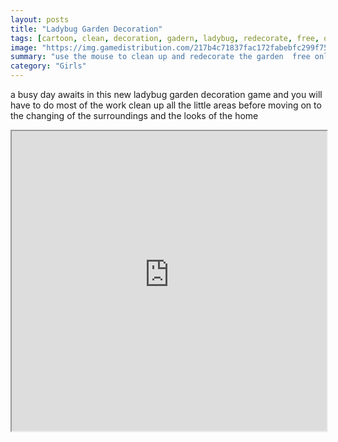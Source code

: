 ```yaml
---
layout: posts
title: "Ladybug Garden Decoration"
tags: [cartoon, clean, decoration, gadern, ladybug, redecorate, free, online, games, oyna, game, free, games, play, play, games]
image: "https://img.gamedistribution.com/217b4c71837fac172fabebfc299f755b.jpg"
summary: "use the mouse to clean up and redecorate the garden  free online games oyna game free games play play games"
category: "Girls"
---
```


a busy day awaits in this new ladybug garden decoration game and you will have to do most of the work clean up all the little areas before moving on to the changing of the surroundings and the looks of the home

<iframe width="100%" height="480px;" src="https://flash.gamedistribution.com?game=217b4c71837fac172fabebfc299f755b"></iframe>